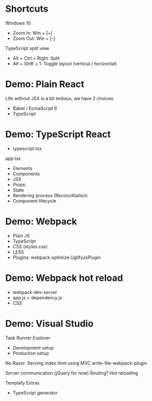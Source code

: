 
# Shortcuts

Windows 10
- Zoom In: Win + [+]
- Zoom Out: Win + [-]

TypeScript split view
- Alt + Ctrl + Right: Split
- Alt + Shift + 1: Toggle layout (vertical / horizontal)

# Demo: Plain React

Life without JSX is a bit tedious, we have 2 choices:
- Babel / EcmaScript 6
- TypeScript

# Demo: TypeScript React

- typescript.tsx

app.tsx

- Elements
- Components
- JSX
- Props
- State
- Rendering process (Reconcilliation)
- Component lifecycle



# Demo: Webpack

- Plain JS
- TypeScript
- CSS (styles.css)
- LESS
- Plugins: webpack.optimize.UglifyJsPlugin

# Demo: Webpack hot reload

- webpack-dev-server
- app.js + dependency.js
- CSS

# Demo: Visual Studio

Task Runner Explorer
- Development setup
- Production setup

No Razor: Serving index.html using MVC write-file-webpack-plugin

Server communication (jQuery for now)
Routing?
Hot reloading

Templafy Extras

- TypeScript generator